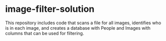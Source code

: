 # image-filter-solution
This repository includes code that scans a file for all images, identifies who is in each image, and creates a database with People and Images with columns that can be used for filtering.
